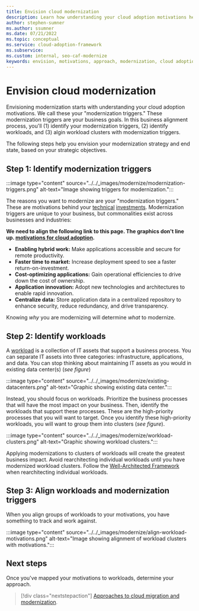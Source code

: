 ```yaml
---
title: Envision cloud modernization
description: Learn how understanding your cloud adoption motivations help you establish your approach to the modernization horizons, as part of your cloud adoption-related modernization plan.
author: stephen-sumner
ms.author: ssumner
ms.date: 07/21/2022
ms.topic: conceptual
ms.service: cloud-adoption-framework
ms.subservice:
ms.custom: internal, seo-caf-modernize
keywords: envision, motivations, approach, modernization, cloud adoption framework
---
```

# Envision cloud modernization

Envisioning modernization starts with understanding your cloud adoption motivations. We call these your "modernization triggers." These modernization triggers are your business goals. In this business alignment process, you'll (1) identify your modernization triggers, (2) identify workloads, and (3) algin workload clusters with modernization triggers.

The following steps help you envision your modernization strategy and end state, based on your strategic objectives.

## Step 1: Identify modernization triggers

:::image type="content" source="../../_images/modernize/modernization-triggers.png" alt-text="Image showing triggers for modernization.":::

 The reasons you want to modernize are your "modernization triggers." These are motivations behind your [technical](evaluate-modernization-options.md#technical-indicators) [investments](evaluate-modernization-options.md#financial-indicators). Modernization triggers are unique to your business, but commonalities exist across businesses and industries:

**We need to align the following link to this page. The graphics don't line up. [motivations for cloud adoption](../../strategy/motivations.md).**

- **Enabling hybrid work:** Make applications accessible and secure for remote productivity.
- **Faster time to market:** Increase deployment speed to see a faster return-on-investment.
- **Cost-optimizing applications:** Gain operational efficiencies to drive down the cost of ownership.
- **Application innovation:** Adopt new technologies and architectures to enable rapid innovation.
- **Centralize data:** Store application data in a centralized repository to enhance security, reduce redundancy, and drive transparency.

Knowing *why* you are modernizing will determine *what* to modernize.

## Step 2: Identify workloads

A [workload](../../plan/workloads.md) is a collection of IT assets that support a business process. You can separate IT assets into three categories: infrastructure, applications, and data. You can stop thinking about maintaining IT assets as you would in existing data center(s) (*see figure*)

:::image type="content" source="../../_images/modernize/existing-datacenters.png" alt-text="Graphic showing existing data center.":::

 Instead, you should focus on workloads. Prioritize the business processes that will have the most impact on your business. Then, identify the workloads that support these processes. These are the high-priority processes that you will want to target. Once you identify these high-priority workloads, you will want to group them into clusters (*see figure*).

:::image type="content" source="../../_images/modernize/workload-clusters.png" alt-text="Graphic showing workload clusters.":::

 Applying modernizations to clusters of workloads will create the greatest business impact. Avoid rearchitecting individual workloads until you have modernized workload clusters. Follow the [Well-Architected Framework](/well-architected-pr/well-architected/index.md) when rearchitecting individual workloads.

## Step 3: Align workloads and modernization triggers

When you align groups of workloads to your motivations, you have something to track and work against.

:::image type="content" source="../../_images/modernize/align-workload-motivations.png" alt-text="Image showing alignment of workload clusters with motivations.":::

## Next steps

Once you've mapped your motivations to workloads, determine your approach.

> [!div class="nextstepaction"]
> [Approaches to cloud migration and modernization](../../adopt/migrate-modernize-approaches.md).
